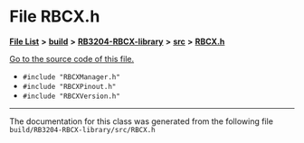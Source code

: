 
# File RBCX.h


[**File List**](files.md) **>** [**build**](dir_4fef79e7177ba769987a8da36c892c5f.md) **>** [**RB3204-RBCX-library**](dir_6e2f6bf38ad600996f360c484704d30b.md) **>** [**src**](dir_2fb57cfb6554052417264f60890e0af6.md) **>** [**RBCX.h**](RBCX_8h.md)

[Go to the source code of this file.](RBCX_8h_source.md)



* `#include "RBCXManager.h"`
* `#include "RBCXPinout.h"`
* `#include "RBCXVersion.h"`
























------------------------------
The documentation for this class was generated from the following file `build/RB3204-RBCX-library/src/RBCX.h`
